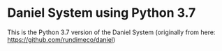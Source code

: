 # Daniel System using Python 3.7

This is the Python 3.7 version of the Daniel System (originally from here: https://github.com/rundimeco/daniel)
